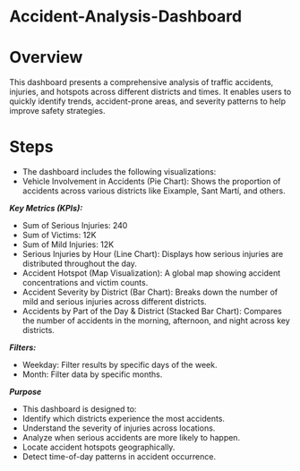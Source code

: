 # Accident-Analysis-Dashboard
# Overview
This dashboard presents a comprehensive analysis of traffic accidents, injuries, and hotspots across different districts and times. It enables users to quickly identify trends, accident-prone areas, and severity patterns to help improve safety strategies.
# Steps 
- The dashboard includes the following visualizations:
- Vehicle Involvement in Accidents (Pie Chart):
   Shows the proportion of accidents across various districts like Eixample, Sant Martí, and others.

***Key Metrics (KPIs):***
- Sum of Serious Injuries: 240
- Sum of Victims: 12K
- Sum of Mild Injuries: 12K
- Serious Injuries by Hour (Line Chart): Displays how serious injuries are distributed throughout the day.
- Accident Hotspot (Map Visualization): A global map showing accident concentrations and victim counts.
- Accident Severity by District (Bar Chart): Breaks down the number of mild and serious injuries across different districts.
- Accidents by Part of the Day & District (Stacked Bar Chart): Compares the number of accidents in the morning, afternoon, and night across key districts.

***Filters:***
- Weekday: Filter results by specific days of the week.
- Month: Filter data by specific months.

***Purpose***
- This dashboard is designed to:
- Identify which districts experience the most accidents.
- Understand the severity of injuries across locations.
- Analyze when serious accidents are more likely to happen.
- Locate accident hotspots geographically.
- Detect time-of-day patterns in accident occurrence.
